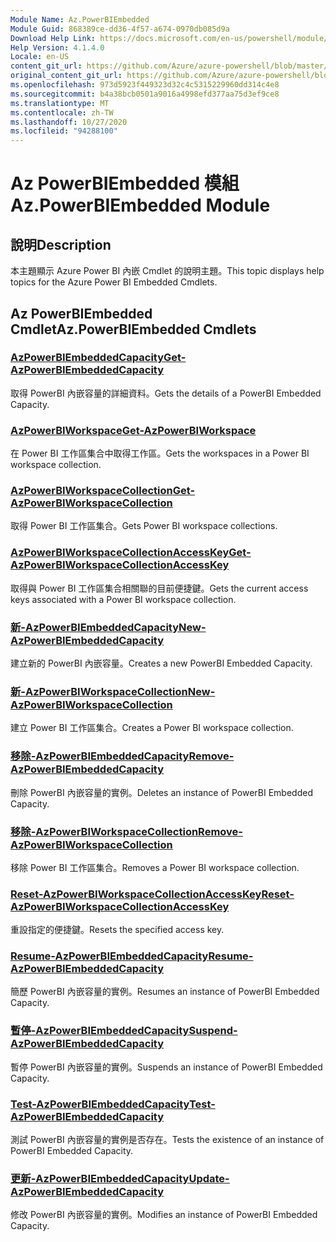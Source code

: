 ```yaml
---
Module Name: Az.PowerBIEmbedded
Module Guid: 868389ce-dd36-4f57-a674-0970db085d9a
Download Help Link: https://docs.microsoft.com/en-us/powershell/module/az.powerbiembedded
Help Version: 4.1.4.0
Locale: en-US
content_git_url: https://github.com/Azure/azure-powershell/blob/master/src/PowerBIEmbedded/PowerBIEmbedded/help/Az.PowerBIEmbedded.md
original_content_git_url: https://github.com/Azure/azure-powershell/blob/master/src/PowerBIEmbedded/PowerBIEmbedded/help/Az.PowerBIEmbedded.md
ms.openlocfilehash: 973d5923f449323d32c4c5315229960dd314c4e8
ms.sourcegitcommit: b4a38bcb0501a9016a4998efd377aa75d3ef9ce8
ms.translationtype: MT
ms.contentlocale: zh-TW
ms.lasthandoff: 10/27/2020
ms.locfileid: "94288100"
---
```

# <span data-ttu-id="6d7a3-101">Az PowerBIEmbedded 模組</span><span class="sxs-lookup"><span data-stu-id="6d7a3-101">Az.PowerBIEmbedded Module</span></span>
## <span data-ttu-id="6d7a3-102">說明</span><span class="sxs-lookup"><span data-stu-id="6d7a3-102">Description</span></span>
<span data-ttu-id="6d7a3-103">本主題顯示 Azure Power BI 內嵌 Cmdlet 的說明主題。</span><span class="sxs-lookup"><span data-stu-id="6d7a3-103">This topic displays help topics for the Azure Power BI Embedded Cmdlets.</span></span>

## <span data-ttu-id="6d7a3-104">Az PowerBIEmbedded Cmdlet</span><span class="sxs-lookup"><span data-stu-id="6d7a3-104">Az.PowerBIEmbedded Cmdlets</span></span>
### [<span data-ttu-id="6d7a3-105">AzPowerBIEmbeddedCapacity</span><span class="sxs-lookup"><span data-stu-id="6d7a3-105">Get-AzPowerBIEmbeddedCapacity</span></span>](Get-AzPowerBIEmbeddedCapacity.md)
<span data-ttu-id="6d7a3-106">取得 PowerBI 內嵌容量的詳細資料。</span><span class="sxs-lookup"><span data-stu-id="6d7a3-106">Gets the details of a PowerBI Embedded Capacity.</span></span>

### [<span data-ttu-id="6d7a3-107">AzPowerBIWorkspace</span><span class="sxs-lookup"><span data-stu-id="6d7a3-107">Get-AzPowerBIWorkspace</span></span>](Get-AzPowerBIWorkspace.md)
<span data-ttu-id="6d7a3-108">在 Power BI 工作區集合中取得工作區。</span><span class="sxs-lookup"><span data-stu-id="6d7a3-108">Gets the workspaces in a Power BI workspace collection.</span></span>

### [<span data-ttu-id="6d7a3-109">AzPowerBIWorkspaceCollection</span><span class="sxs-lookup"><span data-stu-id="6d7a3-109">Get-AzPowerBIWorkspaceCollection</span></span>](Get-AzPowerBIWorkspaceCollection.md)
<span data-ttu-id="6d7a3-110">取得 Power BI 工作區集合。</span><span class="sxs-lookup"><span data-stu-id="6d7a3-110">Gets Power BI workspace collections.</span></span>

### [<span data-ttu-id="6d7a3-111">AzPowerBIWorkspaceCollectionAccessKey</span><span class="sxs-lookup"><span data-stu-id="6d7a3-111">Get-AzPowerBIWorkspaceCollectionAccessKey</span></span>](Get-AzPowerBIWorkspaceCollectionAccessKey.md)
<span data-ttu-id="6d7a3-112">取得與 Power BI 工作區集合相關聯的目前便捷鍵。</span><span class="sxs-lookup"><span data-stu-id="6d7a3-112">Gets the current access keys associated with a Power BI workspace collection.</span></span>

### [<span data-ttu-id="6d7a3-113">新-AzPowerBIEmbeddedCapacity</span><span class="sxs-lookup"><span data-stu-id="6d7a3-113">New-AzPowerBIEmbeddedCapacity</span></span>](New-AzPowerBIEmbeddedCapacity.md)
<span data-ttu-id="6d7a3-114">建立新的 PowerBI 內嵌容量。</span><span class="sxs-lookup"><span data-stu-id="6d7a3-114">Creates a new PowerBI Embedded Capacity.</span></span>

### [<span data-ttu-id="6d7a3-115">新-AzPowerBIWorkspaceCollection</span><span class="sxs-lookup"><span data-stu-id="6d7a3-115">New-AzPowerBIWorkspaceCollection</span></span>](New-AzPowerBIWorkspaceCollection.md)
<span data-ttu-id="6d7a3-116">建立 Power BI 工作區集合。</span><span class="sxs-lookup"><span data-stu-id="6d7a3-116">Creates a Power BI workspace collection.</span></span>

### [<span data-ttu-id="6d7a3-117">移除-AzPowerBIEmbeddedCapacity</span><span class="sxs-lookup"><span data-stu-id="6d7a3-117">Remove-AzPowerBIEmbeddedCapacity</span></span>](Remove-AzPowerBIEmbeddedCapacity.md)
<span data-ttu-id="6d7a3-118">刪除 PowerBI 內嵌容量的實例。</span><span class="sxs-lookup"><span data-stu-id="6d7a3-118">Deletes an instance of PowerBI Embedded Capacity.</span></span>

### [<span data-ttu-id="6d7a3-119">移除-AzPowerBIWorkspaceCollection</span><span class="sxs-lookup"><span data-stu-id="6d7a3-119">Remove-AzPowerBIWorkspaceCollection</span></span>](Remove-AzPowerBIWorkspaceCollection.md)
<span data-ttu-id="6d7a3-120">移除 Power BI 工作區集合。</span><span class="sxs-lookup"><span data-stu-id="6d7a3-120">Removes a Power BI workspace collection.</span></span>

### [<span data-ttu-id="6d7a3-121">Reset-AzPowerBIWorkspaceCollectionAccessKey</span><span class="sxs-lookup"><span data-stu-id="6d7a3-121">Reset-AzPowerBIWorkspaceCollectionAccessKey</span></span>](Reset-AzPowerBIWorkspaceCollectionAccessKey.md)
<span data-ttu-id="6d7a3-122">重設指定的便捷鍵。</span><span class="sxs-lookup"><span data-stu-id="6d7a3-122">Resets the specified access key.</span></span>

### [<span data-ttu-id="6d7a3-123">Resume-AzPowerBIEmbeddedCapacity</span><span class="sxs-lookup"><span data-stu-id="6d7a3-123">Resume-AzPowerBIEmbeddedCapacity</span></span>](Resume-AzPowerBIEmbeddedCapacity.md)
<span data-ttu-id="6d7a3-124">簡歷 PowerBI 內嵌容量的實例。</span><span class="sxs-lookup"><span data-stu-id="6d7a3-124">Resumes an instance of PowerBI Embedded Capacity.</span></span>

### [<span data-ttu-id="6d7a3-125">暫停-AzPowerBIEmbeddedCapacity</span><span class="sxs-lookup"><span data-stu-id="6d7a3-125">Suspend-AzPowerBIEmbeddedCapacity</span></span>](Suspend-AzPowerBIEmbeddedCapacity.md)
<span data-ttu-id="6d7a3-126">暫停 PowerBI 內嵌容量的實例。</span><span class="sxs-lookup"><span data-stu-id="6d7a3-126">Suspends an instance of PowerBI Embedded Capacity.</span></span>

### [<span data-ttu-id="6d7a3-127">Test-AzPowerBIEmbeddedCapacity</span><span class="sxs-lookup"><span data-stu-id="6d7a3-127">Test-AzPowerBIEmbeddedCapacity</span></span>](Test-AzPowerBIEmbeddedCapacity.md)
<span data-ttu-id="6d7a3-128">測試 PowerBI 內嵌容量的實例是否存在。</span><span class="sxs-lookup"><span data-stu-id="6d7a3-128">Tests the existence of an instance of PowerBI Embedded Capacity.</span></span>

### [<span data-ttu-id="6d7a3-129">更新-AzPowerBIEmbeddedCapacity</span><span class="sxs-lookup"><span data-stu-id="6d7a3-129">Update-AzPowerBIEmbeddedCapacity</span></span>](Update-AzPowerBIEmbeddedCapacity.md)
<span data-ttu-id="6d7a3-130">修改 PowerBI 內嵌容量的實例。</span><span class="sxs-lookup"><span data-stu-id="6d7a3-130">Modifies  an instance of PowerBI Embedded Capacity.</span></span>

